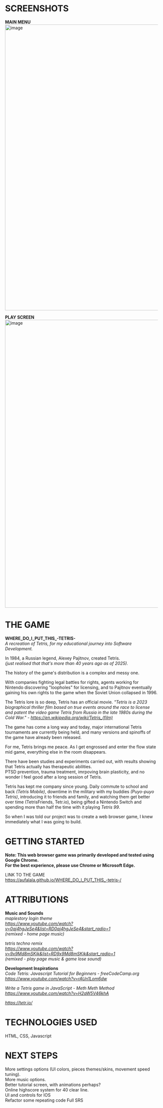# SCREENSHOTS
**MAIN MENU**
<img width="1903" height="938" alt="image" src="https://github.com/user-attachments/assets/aa9aac9e-d782-48c2-816c-e0e3cc7ede35" />

**PLAY SCREEN**
<img width="1899" height="945" alt="image" src="https://github.com/user-attachments/assets/b77083d2-c2dc-4d7e-98da-ac779482d34f" />



# THE GAME
**WHERE_DO_I_PUT_THIS_-TETRIS-**  
*A recreation of Tetris, for my educational journey into Software Development.*

In 1984, a Russian legend, Alexey Pajitnov, created Tetris.  
*(just realised that that's more than 40 years ago as of 2025).*  

The history of the game's distribution is a complex and messy one.  

With companies fighting legal battles for rights, agents working for Nintendo discovering "loopholes" for licensing, and to Pajitnov eventually gaining his own rights to the game when the Soviet Union collapsed in 1996.  

The Tetris lore is so deep, Tetris has an official movie. *"Tetris is a 2023 biographical thriller film based on true events around the race to license and patent the video game Tetris from Russia in the late 1980s during the Cold War." - https://en.wikipedia.org/wiki/Tetris_(film)*

The game has come a long way and today, major international Tetris tournaments are currently being held, and many versions and spinoffs of the game have already been released.  

For me, Tetris brings me peace. As I get engrossed and enter the flow state mid game, everything else in the room disappears.  

There have been studies and experiments carried out, with results showing that Tetris actually has therapeutic abilities.  
PTSD prevention, trauma treatment, imrpoving brain plasticity, and no wonder I feel good after a long session of Tetris.

Tetris has kept me company since young. Daily commute to school and back *(Tetris Mobile)*, downtime in the military with my buddies *(Puyo-puyo Tetris)*, introducing it to friends and family, and watching them get better over time (TetrisFriends, Tetr.io), being gifted a Nintendo Switch and spending more than half the time with it playing *Tetris 99*.

So when I was told our project was to create a web browser game, I knew immediately what I was going to build.


# GETTING STARTED
**Note: This web browser game was primarily developed and tested using Google Chrome.  
For the best experience, please use Chrome or Microsoft Edge.**

LINK TO THE GAME  
https://aufalala.github.io/WHERE_DO_I_PUT_THIS_-tetris-/


# ATTRIBUTIONS
**Music and Sounds**  
*maplestory login theme  
https://www.youtube.com/watch?v=0qj4hgJeSe4&list=RD0qj4hgJeSe4&start_radio=1  
(remixed - home page music)*

*tetris techno remix  
https://www.youtube.com/watch?v=9x9Md8mSKik&list=RD9x9Md8mSKik&start_radio=1  
(remixed - play page music & game lose sound)*

**Development Inspirations**  
*Code Tetris: Javascript Tutorial for Beginners - freeCodeCamp.org  
https://www.youtube.com/watch?v=rAUn1Lom6dw*  

*Write a Tetris game in JavaScript - Meth Meth Method  
https://www.youtube.com/watch?v=H2aW5V46khA*  

*https://tetr.io/*  

# TECHNOLOGIES USED
HTML, CSS, Javascript


# NEXT STEPS
More settings options (UI colors, pieces themes/skins, movement speed tuning).  
More music options.  
Better tutorial screen, with animations perhaps?  
Online highscore system for 40 clear line.  
UI and controls for IOS  
Refactor some repeating code
Full SRS
